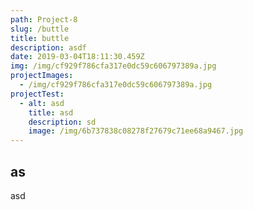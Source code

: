 ```yaml
---
path: Project-8
slug: /buttle
title: buttle
description: asdf
date: 2019-03-04T18:11:30.459Z
img: /img/cf929f786cfa317e0dc59c606797389a.jpg
projectImages:
  - /img/cf929f786cfa317e0dc59c606797389a.jpg
projectTest:
  - alt: asd
    title: asd
    description: sd
    image: /img/6b737838c08278f27679c71ee68a9467.jpg
---
```

## as

asd
